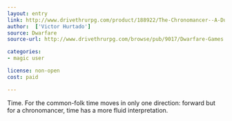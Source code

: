 ```yaml
---
layout: entry
link: http://www.drivethrurpg.com/product/188922/The-Chronomancer--A-Dungeon-World-Playbook
author:  ['Victor Hurtado']
source: Dwarfare
source-url: http://www.drivethrurpg.com/browse/pub/9017/Dwarfare-Games

categories:
- magic user

license: non-open
cost: paid

---
```


Time. For the common-folk time moves in only one direction: forward but for a chronomancer, time has a more fluid interpretation.
